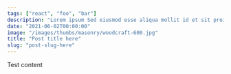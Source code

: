 ```yaml
---
tags: ["react", "foo", "bar"]
description: "Lorem ipsum Sed eiusmod esse aliqua mollit id et sit proident dolor nulla sed"
date: "2021-06-02T00:00:00"
image: "/images/thumbs/masonry/woodcraft-600.jpg"
title: "Post title here"
slug: "post-slug-here"
---
```

Test content

